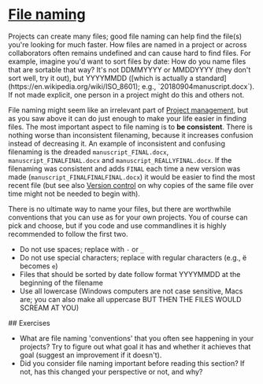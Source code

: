 # [File naming](https://github.com/libscie/now-boarding/edit/master/content/file-naming.md)

<div id='container'>
  <div id='col1'>
Projects can create many files; good file naming can help find the file(s) you're looking for much faster. How files are named in a project or across collaborators often remains undefined and can cause hard to find files. For example, imagine you'd want to sort files by date: How do you name files that are sortable that way? It's not DDMMYYYY or MMDDYYYY (they don't sort well, try it out), but YYYYMMDD ([which is actually a standard](https://en.wikipedia.org/wiki/ISO_8601); e.g., `20180904manuscript.docx`). If not made explicit, one person in a project might do this and others not.

File naming might seem like an irrelevant part of [Project management](project-management.md), but as you saw above it can do just enough to make your life easier in finding files. The most important aspect to file naming is to **be consistent**. There is nothing worse than inconsistent filenaming, because it increases confusion instead of decreasing it. An example of inconsistent and confusing filenaming is the dreaded `manuscript_FINAL.docx`, `manuscript_FINALFINAL.docx` and `manuscript_REALLYFINAL.docx`. If the filenaming was consistent and adds `FINAL` each time a new version was made (`manuscript_FINALFINALFINAL.docx`) it would be easier to find the most recent file (but see also [Version control](version-control.md) on why copies of the same file over time might not be needed to begin with).

There is no ultimate way to name your files, but there are worthwhile conventions that you can use as for your own projects. You of course can pick and choose, but if you code and use commandlines it is highly recommended to follow the first two.

  * Do not use spaces; replace with `-` or `_`
  * Do not use special characters; replace with regular characters (e.g., &euml; becomes `e`)
  * Files that should be sorted by date follow format YYYYMMDD at the beginning of the filename
  * Use all lowercase (Windows computers are not case sensitive, Macs are; you can also make all uppercase BUT THEN THE FILES WOULD SCREAM AT YOU)
</div>

<div id='col2'>
## Exercises

* What are file naming 'conventions' that you often see happening in your projects? Try to figure out what goal it has and whether it achieves that goal (suggest an improvement if it doesn't).
* Did you consider file naming important before reading this section? If not, has this changed your perspective or not, and why?
 
</div>
</div>
